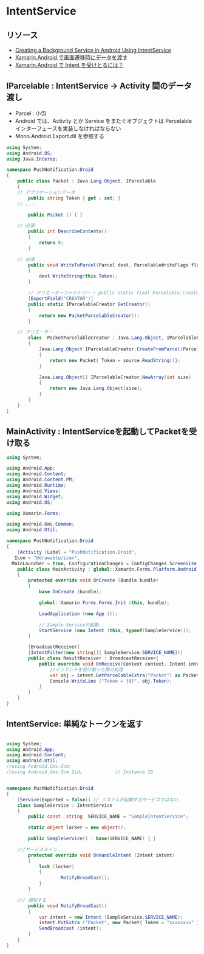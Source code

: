 # IntentService


## リソース

- [Creating a Background Service in Android Using IntentService](http://javatechig.com/android/creating-a-background-service-in-android)
- [Xamarin.Android で画面遷移時にデータを渡す](http://qiita.com/amay077/items/8752e7e5db233f5cc73f)
- [Xamarin.Android で Intent を受けとるには？](http://qiita.com/amay077/items/f08fde7bb5dba87c5f91)


## IParcelable : IntentService -> Activity 間のデータ渡し

- Parcel : 小包
- Android では、Activity とか Service をまたぐオブジェクトは Percelable インターフェースを実装しなければならない
- Mono.Android.Export.dll を参照する

~~~csharp
using System;
using Android.OS;
using Java.Interop;

namespace PushNotification.Droid
{
	public class Packet : Java.Lang.Object, IParcelable
	{
    // アプリケーションデータ
		public string Token { get ; set; }
    //.....

		public Packet () { }

    // 必須
		public int DescribeContents()
		{
			return 0;
		}

    // 必須
		public void WriteToParcel(Parcel dest, ParcelableWriteFlags flags)
		{
			dest.WriteString(this.Token);
		}

		// クリエーターファクトリー : public static final Parcelable.Creator の代わり
		[ExportField("CREATOR")]
		public static IParcelableCreator GetCreator()
		{
			return new PacketParcelableCreator();
		}

    // クリエーター
		class  PacketParcelableCreator : Java.Lang.Object, IParcelableCreator
		{
			Java.Lang.Object IParcelableCreator.CreateFromParcel(Parcel source)
			{
				return new Packet{ Token = source.ReadString()};
			}

			Java.Lang.Object[] IParcelableCreator.NewArray(int size)
			{
				return new Java.Lang.Object[size];
			}
		}
	}
}
~~~

## MainActivity : IntentServiceを起動してPacketを受け取る


~~~csharp
using System;

using Android.App;
using Android.Content;
using Android.Content.PM;
using Android.Runtime;
using Android.Views;
using Android.Widget;
using Android.OS;

using Xamarin.Forms;

using Android.Gms.Common;
using Android.Util;

namespace PushNotification.Droid
{
	[Activity (Label = "PushNotification.Droid",
   Icon = "@drawable/icon",
  MainLauncher = true, ConfigurationChanges = ConfigChanges.ScreenSize | ConfigChanges.Orientation)]
	public class MainActivity : global::Xamarin.Forms.Platform.Android.FormsApplicationActivity
	{
		protected override void OnCreate (Bundle bundle)
		{
			base.OnCreate (bundle);

			global::Xamarin.Forms.Forms.Init (this, bundle);

			LoadApplication (new App ());

			// Sample Serviceの起動
			StartService (new Intent (this, typeof(SampleService)));
		}

		[BroadcastReceiver]
		[IntentFilter(new string[]{ SampleService.SERVICE_NAME})]
		public class ResultReceiver : BroadcastReceiver{
			public override void OnReceive(Context context, Intent intent){
				//インテントを受け取った際の処理    
				var obj = intent.GetParcelableExtra("Packet") as Packet;
				Console.WriteLine ("Token = {0}", obj.Token);
			}
		}
	}
}
~~~

## IntentService: 単純なトークンを返す

~~~csharp

using System;
using Android.App;
using Android.Content;
using Android.Util;
//using Android.Gms.Gcm;
//using Android.Gms.Gcm.Iid;			// Instance ID


namespace PushNotification.Droid
{
	[Service(Exported = false)]	// システムが起動するサービスではない
	class SampleService : IntentService
	{
		public const  string  SERVICE_NAME = "SampleIntentService";

		static object locker = new object();

		public SampleService() : base(SERVICE_NAME) { }

    ///サービスメイン
		protected override void OnHandleIntent (Intent intent)
		{
			lock (locker)
			{
					NotifyBroadCast();
			}
		}

    /// 通知する
		public void NotifyBroadCast()
		{
			var intent = new Intent (SampleService.SERVICE_NAME);
			intent.PutExtra ("Packet", new Packet{ Token = "xxxxxxxx" });
			SendBroadcast (intent);
		}
	}
}
~~~
